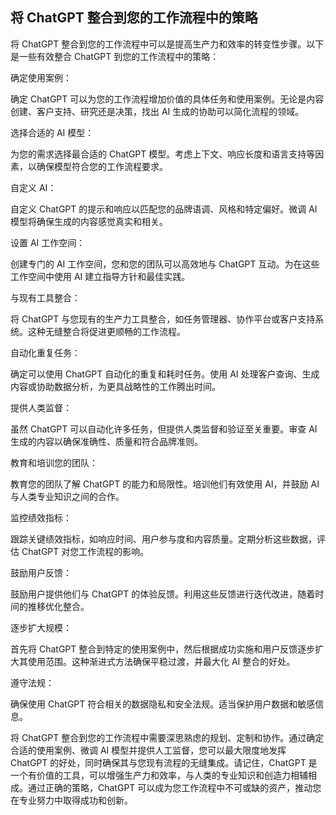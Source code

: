 ## 将 ChatGPT 整合到您的工作流程中的策略

将 ChatGPT 整合到您的工作流程中可以是提高生产力和效率的转变性步骤。以下是一些有效整合 ChatGPT 到您的工作流程中的策略：

确定使用案例：

确定 ChatGPT 可以为您的工作流程增加价值的具体任务和使用案例。无论是内容创建、客户支持、研究还是决策，找出 AI 生成的协助可以简化流程的领域。

选择合适的 AI 模型：

为您的需求选择最合适的 ChatGPT 模型。考虑上下文、响应长度和语言支持等因素，以确保模型符合您的工作流程要求。

自定义 AI：

自定义 ChatGPT 的提示和响应以匹配您的品牌语调、风格和特定偏好。微调 AI 模型将确保生成的内容感觉真实和相关。

设置 AI 工作空间：

创建专门的 AI 工作空间，您和您的团队可以高效地与 ChatGPT 互动。为在这些工作空间中使用 AI 建立指导方针和最佳实践。

与现有工具整合：

将 ChatGPT 与您现有的生产力工具整合，如任务管理器、协作平台或客户支持系统。这种无缝整合将促进更顺畅的工作流程。

自动化重复任务：

确定可以使用 ChatGPT 自动化的重复和耗时任务。使用 AI 处理客户查询、生成内容或协助数据分析，为更具战略性的工作腾出时间。

提供人类监督：

虽然 ChatGPT 可以自动化许多任务，但提供人类监督和验证至关重要。审查 AI 生成的内容以确保准确性、质量和符合品牌准则。

教育和培训您的团队：

教育您的团队了解 ChatGPT 的能力和局限性。培训他们有效使用 AI，并鼓励 AI 与人类专业知识之间的合作。

监控绩效指标：

跟踪关键绩效指标，如响应时间、用户参与度和内容质量。定期分析这些数据，评估 ChatGPT 对您工作流程的影响。

鼓励用户反馈：

鼓励用户提供他们与 ChatGPT 的体验反馈。利用这些反馈进行迭代改进，随着时间的推移优化整合。

逐步扩大规模：

首先将 ChatGPT 整合到特定的使用案例中，然后根据成功实施和用户反馈逐步扩大其使用范围。这种渐进式方法确保平稳过渡，并最大化 AI 整合的好处。

遵守法规：

确保使用 ChatGPT 符合相关的数据隐私和安全法规。适当保护用户数据和敏感信息。

将 ChatGPT 整合到您的工作流程中需要深思熟虑的规划、定制和协作。通过确定合适的使用案例、微调 AI 模型并提供人工监督，您可以最大限度地发挥 ChatGPT 的好处，同时确保其与您现有流程的无缝集成。请记住，ChatGPT 是一个有价值的工具，可以增强生产力和效率，与人类的专业知识和创造力相辅相成。通过正确的策略，ChatGPT 可以成为您工作流程中不可或缺的资产，推动您在专业努力中取得成功和创新。

